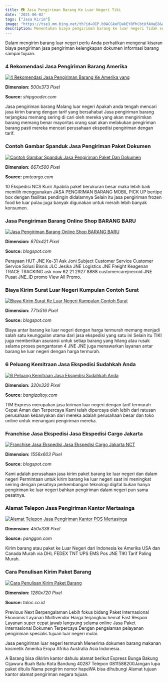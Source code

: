 ```yaml
---
title: 📷 Jasa Pengiriman Barang Ke Luar Negeri Tiki
date: '2021-06-02'
tags: ["Jasa Kirim"]
image: "https://tse3.mm.bing.net/th?id=OIP.b9ACGkeFDakEY8fhCbtUfAHaE8&amp;pid=15.1"
description: Menentukan biaya pengiriman barang ke luar negeri Tidak sedikit orang yang masih bingung tentang biaya pengiriman yang seperti ini Kurang lebih seperti ini a
---
```




Dalam mengirim barang luar negeri perlu Anda perhatikan mengenai kisaran biaya pengiriman jasa pengiriman kelengkapan dokumen informasi barang sampai tujuan.



### 4 Rekomendasi Jasa Pengiriman Barang Amerika 

[![4 Rekomendasi Jasa Pengiriman Barang Ke Amerika yang ](https://www.shipgooder.com/wp-content/uploads/2021/08/TIKI.jpeg)](https://www.shipgooder.com/wp-content/uploads/2021/08/TIKI.jpeg)


**Dimension:** _500x373 Pixel_ 

**Source:** _shipgooder.com_ 


Jasa pengiriman barang Malang luar negeri Apakah anda tengah mencari jasa kirim barang dengan tarif yang bersahabat Jasa pengiriman barang terjangkau memang sering di cari oleh mereka yang akan mengirimkan barang memang benar mayoritas orang saat akan melakukan pengiriman barang pasti mereka mencari perusahaan ekspedisi pengiriman dengan tarif.


### Contoh Gambar Spanduk Jasa Pengiriman Paket Dokumen 

[![Contoh Gambar Spanduk Jasa Pengiriman Paket Dan Dokumen ](https://cdn.carro.co/jualo/original/9319703/kiriman-paket-murah-w-lain-lain-9319703.jpg)](https://cdn.carro.co/jualo/original/9319703/kiriman-paket-murah-w-lain-lain-9319703.jpg)


**Dimension:** _667x500 Pixel_ 

**Source:** _pmtcargo.com_ 


10 Ekspedisi NCS Kurir Apabila paket berukuran besar maka lebih baik memilih menggunakan JASA PENGIRIMAN BARANG MOBIL PICK UP bertipe box dengan fasilitas pendingin didalamnya Selain itu jasa pengiriman frozen food ke luar pulau juga banyak digunakan untuk meraih lebih banyak konsumen.


### Jasa Pengiriman Barang Online Shop BARANG BARU

[![Jasa Pengiriman Barang Online Shop  BARANG BARU](https://cdn-radar.jawapos.com/uploads/radarsolo/news/2019/04/15/asperindo-himbau-jasa-pengiriman-antisipasi-lonjakan-barang_m_132020.jpg)](https://cdn-radar.jawapos.com/uploads/radarsolo/news/2019/04/15/asperindo-himbau-jasa-pengiriman-antisipasi-lonjakan-barang_m_132020.jpg)


**Dimension:** _670x421 Pixel_ 

**Source:** _blogspot.com_ 


Perayaan HUT JNE Ke-31 Ask Joni Subject Customer Service Customer Service Solusi Bisnis JLC Jesika JNE Logistics JNE Freight Keagenan TRACE TRACKING ask now 62 21 2927 8888 customercarejnecoid JNE Pusat JNE_ID promo View All Promo.


### Biaya Kirim Surat Luar Negeri Kumpulan Contoh Surat

[![Biaya Kirim Surat Ke Luar Negeri  Kumpulan Contoh Surat](https://lh5.googleusercontent.com/proxy/eBONfnH7TjrqmwATzukcxkEJRMXTT6aoKqaHG8yoOx0KYerov78-0RGKkbfGg9QxdwVFH436gy0hOtNXjDzntlYiI6tbRBpsOsCWtiIdAmbVBQ=w1200-h630-p-k-no-nu)](https://lh5.googleusercontent.com/proxy/eBONfnH7TjrqmwATzukcxkEJRMXTT6aoKqaHG8yoOx0KYerov78-0RGKkbfGg9QxdwVFH436gy0hOtNXjDzntlYiI6tbRBpsOsCWtiIdAmbVBQ=w1200-h630-p-k-no-nu)


**Dimension:** _771x516 Pixel_ 

**Source:** _blogspot.com_ 


Biaya antar barang ke luar negeri dengan harga termurah memang menjadi salah satu keunggulan utama dari jasa ekspedisi yang satu ini Selain itu TIKI juga memberikan asuransi untuk setiap barang yang hilang atau rusak selama proses pengantaran 4 JNE JNE juga menawarkan layanan antar barang ke luar negeri dengan harga termurah.


### 6 Peluang Kemitraan Jasa Ekspedisi Sudahkah Anda 

[![6 Peluang Kemitraan Jasa Ekspedisi Sudahkah Anda ](https://1.bp.blogspot.com/-Um21W5lE4qs/Xv14_CAugfI/AAAAAAAAYp8/sSEeEv0ZDLEF3BQIlZgbJvfu4TFeLP43ACLcBGAsYHQ/s320/6%2BPeluang%2BKemitraan%2BJasa%2BEkspedisi%252C%2BSudahkah%2BAnda%2BBergabung%2B%25286%2529.jpg)](https://1.bp.blogspot.com/-Um21W5lE4qs/Xv14_CAugfI/AAAAAAAAYp8/sSEeEv0ZDLEF3BQIlZgbJvfu4TFeLP43ACLcBGAsYHQ/s320/6%2BPeluang%2BKemitraan%2BJasa%2BEkspedisi%252C%2BSudahkah%2BAnda%2BBergabung%2B%25286%2529.jpg)


**Dimension:** _320x320 Pixel_ 

**Source:** _bangizaltoy.com_ 


TIM Express merupakan jasa kiriman luar negeri dengan tarif termurah Cepat Aman dan Terpercaya Kami telah dipercaya oleh lebih dari ratusan perusahaan kebanyakan dari mereka adalah perusahaan besar dan toko online untuk menangani pengiriman mereka.


### Franchise Jasa Ekspedisi Jasa Ekspedisi Cargo Jakarta 

[![Franchise Jasa Ekspedisi  Jasa Ekspedisi Cargo Jakarta NCT](https://2.bp.blogspot.com/-oprxnuomG-c/VNNS3EBUyVI/AAAAAAAAAww/d4FjqrXFhsw/s1600/LOGO%2BNCL%2B3.png)](https://2.bp.blogspot.com/-oprxnuomG-c/VNNS3EBUyVI/AAAAAAAAAww/d4FjqrXFhsw/s1600/LOGO%2BNCL%2B3.png)


**Dimension:** _1556x603 Pixel_ 

**Source:** _blogspot.com_ 


Kami adalah perusahaan jasa kirim paket barang ke luar negeri dan dalam negeri Permintaan untuk kirim barang ke luar negeri saat ini meningkat seiring dengan pesatnya perkembangan teknologi digital bukan hanya pengiriman ke luar negeri bahkan pengiriman dalam negeri pun sama pesatnya.


### Alamat Telepon Jasa Pengiriman Kantor Mertasinga 

[![Alamat  Telepon  Jasa Pengiriman Kantor POS Mertasinga ](https://www.panggon.com/wp-content/uploads/2014/06/Kantor-POS-Mertasinga-Cilacap-Utara.jpg)](https://www.panggon.com/wp-content/uploads/2014/06/Kantor-POS-Mertasinga-Cilacap-Utara.jpg)


**Dimension:** _450x338 Pixel_ 

**Source:** _panggon.com_ 


Kirim barang atau paket ke Luar Negeri dari Indonesia ke Amerika USA dan Canada Murah via DHL FEDEX TNT UPS EMS Pos JNE TIKI Tarif Paling Murah.


### Cara Penulisan Kirim Paket Barang

[![Cara Penulisan Kirim Paket Barang](https://1.bp.blogspot.com/-W3EdPZIAB7Q/WQcjtbSpy9I/AAAAAAAAIAc/sMRmERYH4pACV9EA-MUCToV5K4F0z0y3wCLcB/s1600/Cara%2BMengirim%2BSurat%2Batau%2BDokumen%2Byang%2BBenar%2Bdi%2BKantorpos%2Bdan%2BAgenpos%2B%25282%2529.JPG)](https://1.bp.blogspot.com/-W3EdPZIAB7Q/WQcjtbSpy9I/AAAAAAAAIAc/sMRmERYH4pACV9EA-MUCToV5K4F0z0y3wCLcB/s1600/Cara%2BMengirim%2BSurat%2Batau%2BDokumen%2Byang%2BBenar%2Bdi%2BKantorpos%2Bdan%2BAgenpos%2B%25282%2529.JPG)


**Dimension:** _1280x720 Pixel_ 

**Source:** _taloc.co.id_ 



Previous Next Berpengalaman Lebih fokus bidang Paket Internasional Ekonomis Layanan Multivendor Harga terjangkau hemat Fast Respon Layanan super cepat jawab langsung selama online Jasa Paket Internasional Dokumen Terpercaya Dengan pengalaman pelayanan pengiriman spesialis tujuan luar negeri mulai.


Jasa pengiriman luar negeri termurah Menerima dokumen barang makanan kosmetik Amerika Eropa Afrika Australia Asia Indonesia.


A Barang bisa dikirim kantor dahulu alamat berikut Express Bunga Bakung Cijawura Buah Batu Kota Bandung 40287 Telepon 0811588200Jangan lupa paket ditulis Nama pengirim nomor hapeWA bisa dihubungi Alamat tujuan kantor alamat pengiriman negara tujuan.




